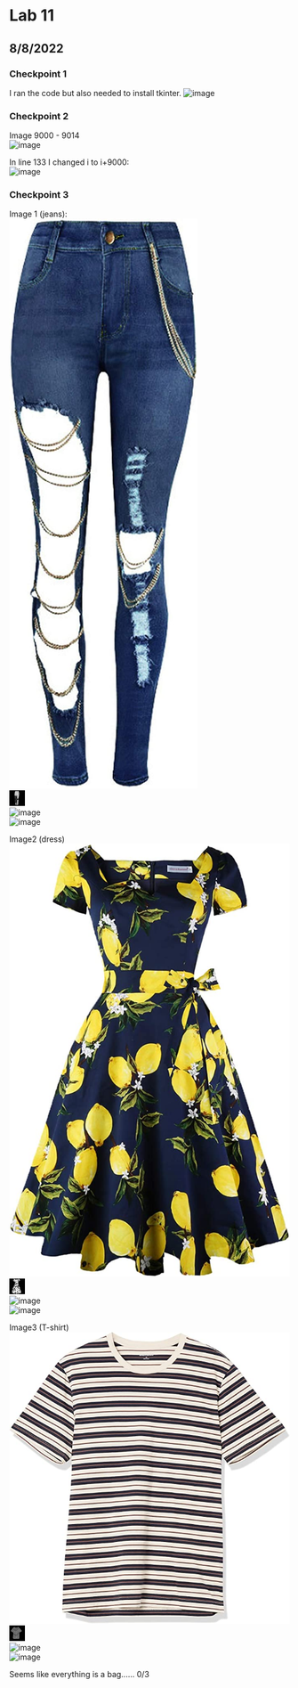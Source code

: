# Lab 11 
## 8/8/2022

### Checkpoint 1 

I ran the code but also needed to install tkinter. 
![image](https://user-images.githubusercontent.com/57297201/183365566-a3b8dd15-631a-49e5-a784-e6f41c067707.png)

### Checkpoint 2 
Image 9000 - 9014   
![image](https://user-images.githubusercontent.com/57297201/183500906-d374917d-2df9-4a16-8bb4-2e5854f7f26d.png)

In line 133 I changed i to i+9000:  
![image](https://user-images.githubusercontent.com/57297201/183501514-5111139a-b220-4329-b4df-b37cbd2ca2e1.png)

### Checkpoint 3 

Image 1 (jeans):      
![image](clothes1.jpg)     
![image](clothes1_edited.jpg)     
![image](https://user-images.githubusercontent.com/57297201/183529816-12109017-1f76-44eb-abc6-a6d7bafceeb9.png)     
![image](https://user-images.githubusercontent.com/57297201/183530102-12131980-5569-47bc-80d4-21cf5cd4ab66.png)      


Image2 (dress)      
![image](clothes2.jpg)     
![image](clothes2_edited.jpg)    
![image](https://user-images.githubusercontent.com/57297201/183530048-95339bd5-0964-465c-ba43-8e9076259181.png)    
![image](https://user-images.githubusercontent.com/57297201/183530121-d031198c-5c54-4ebc-b02c-b1939baa4e88.png)    


Image3 (T-shirt)     
![image](clothes3.jpg)    
![image](clothes3_edited.jpg)     
![image](https://user-images.githubusercontent.com/57297201/183530050-47405a45-fc16-4b49-9a80-0332607950cc.png)    
![image](https://user-images.githubusercontent.com/57297201/183530140-f04fd7d7-c2b6-4200-8523-c38b004e2998.png)     


Seems like everything is a bag...... 0/3

